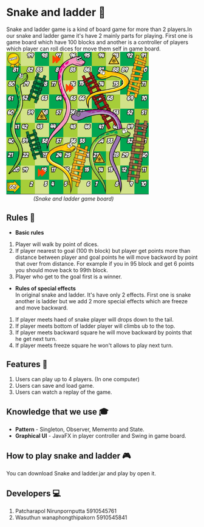 # Snake and ladder :snake:
 Snake and ladder game is a kind of board game for more than 2 players.In our snake and ladder game it's have 2 mainly parts for playing.
 First one is game board which have 100 blocks and another is a controller of players which player can roll dices for move them self in game board.<br>
<img src="https://github.com/wasuthun/ProjectSnakeAndLadder/blob/master/src/8153987.jpg" width="375" height="375"><br>
&nbsp;&nbsp;&nbsp;&nbsp;&nbsp;&nbsp;&nbsp;&nbsp;&nbsp;&nbsp;&nbsp;&nbsp;&nbsp;&nbsp;&nbsp;&nbsp;&nbsp;&nbsp;*(Snake and ladder game board)*
 ## Rules :speech_balloon:
 * **Basic rules** 
1. Player will walk by point of dices.
2. If player nearest to goal (100 th block) but player get points more than distance between player and goal points he will move backword by point that over from distance.
For example if you in 95 block and get 6 points you should move back to 99th block.
3. Player who get to the goal first is a winner.
* **Rules of special effects** <br>
In original snake and ladder. It's have only 2 effects. First one is snake another is ladder but we add 2 more special effects which are freeze and move backward.
1. If player meets haed of snake player will drops down to the tail.
2. If player meets bottom of ladder player will climbs ub to the top.
3. If player meets backward square he will move backward by points that he get next turn.
4. If player meets freeze square he won't allows to play next turn.
## Features :game_die:
1. Users can play up to 4 players. (In one computer)
2. Users can save and load game.
3. Users can watch a replay of the game.
## Knowledge that we use :mortar_board:
* **Pattern** - Singleton, Observer, Mememto and State.
* **Graphical UI** - JavaFX in player controller and Swing in game board.
## How to play snake and ladder :video_game:
You can download Snake and ladder.jar and play by open it.
## Developers :computer:
1. Patcharapol Nirunpornputta 5910545761
2. Wasuthun wanaphongthipakorn 5910545841

